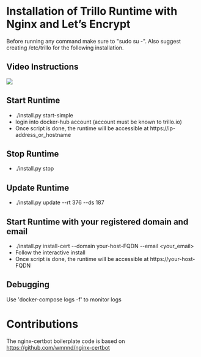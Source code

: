 # Installation of Trillo Runtime with Nginx and Let’s Encrypt

Before running any command make sure to "sudo su -". Also suggest
creating /etc/trillo for the following installation.

## Video Instructions
[![](http://img.youtube.com/vi/SRDPjArL1-k/0.jpg)](http://www.youtube.com/watch?v=SRDPjArL1-k "")

## Start Runtime
- ./install.py start-simple
- login into docker-hub account (account must be known to trillo.io)
- Once script is done, the runtime will be accessible at
  https://ip-address_or_hostname

## Stop Runtime
- ./install.py stop

## Update Runtime
- ./install.py update --rt 376 --ds 187

## Start Runtime with your registered domain and email
- ./install.py install-cert --domain your-host-FQDN --email <your_email>
- Follow the interactive install
- Once script is done, the runtime will be accessible at
  https://your-host-FQDN


## Debugging
Use 'docker-compose logs -f' to monitor logs

# Contributions
The nginx-certbot boilerplate code is based on
https://github.com/wmnnd/nginx-certbot

